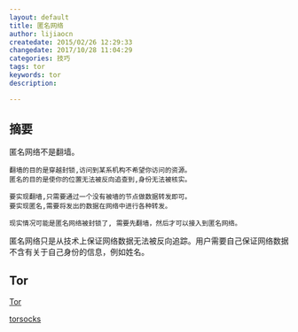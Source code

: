 ```yaml
---
layout: default
title: 匿名网络
author: lijiaocn
createdate: 2015/02/26 12:29:33
changedate: 2017/10/28 11:04:29
categories: 技巧
tags: tor
keywords: tor
description: 

---
```


## 摘要

匿名网络不是翻墙。

	翻墙的目的是穿越封锁,访问到某系机构不希望你访问的资源。
	匿名的目的是使你的位置无法被反向追查到,身份无法被核实。

	要实现翻墙,只需要通过一个没有被墙的节点做数据转发即可。
	要实现匿名,需要将发出的数据在网络中进行各种转发。

	现实情况可能是匿名网络被封锁了, 需要先翻墙，然后才可以接入到匿名网络。

匿名网络只是从技术上保证网络数据无法被反向追踪。用户需要自己保证网络数据不含有关于自己身份的信息，例如姓名。

## Tor

[Tor](https://www.torproject.org/projects/projects.html.en)

[torsocks](https://gitweb.torproject.org/torsocks.git/tree/README.md)
